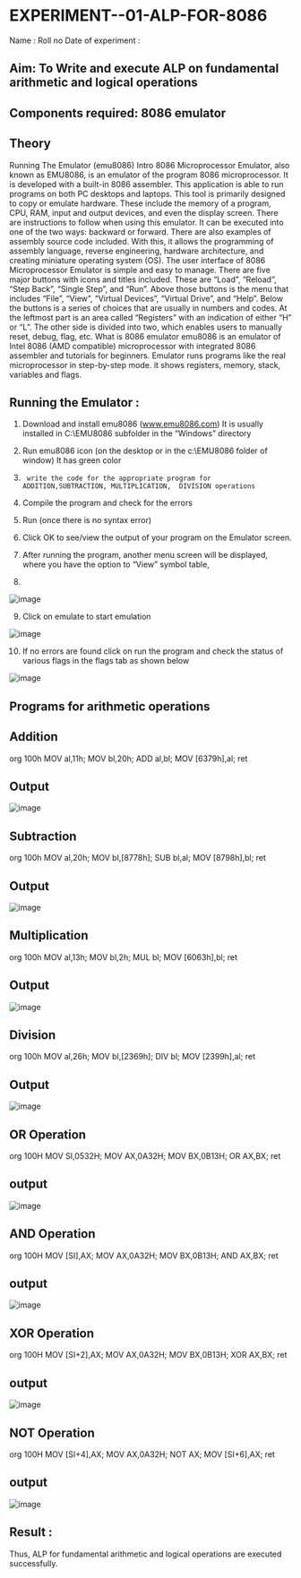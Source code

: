 # EXPERIMENT--01-ALP-FOR-8086
Name :
Roll no 
Date of experiment :





## Aim: To Write and execute ALP on fundamental arithmetic and logical operations
## Components required: 8086  emulator 
## Theory 
Running The Emulator (emu8086) Intro 8086 Microprocessor Emulator, also known as EMU8086, is an emulator of the program 8086 microprocessor. It is developed with a built-in 8086 assembler. This application is able to run programs on both PC desktops and laptops. This tool is primarily designed to copy or emulate hardware. These include the memory of a program, CPU, RAM, input and output devices, and even the display screen. There are instructions to follow when using this emulator. It can be executed into one of the two ways: backward or forward. There are also examples of assembly source code included. With this, it allows the programming of assembly language, reverse engineering, hardware architecture, and creating miniature operating system (OS). The user interface of 8086 Microprocessor Emulator is simple and easy to manage. There are five major buttons with icons and titles included. These are “Load”, “Reload”, “Step Back”, “Single Step”, and “Run”. Above those buttons is the menu that includes “File”, “View”, “Virtual Devices”, “Virtual Drive”, and “Help”. Below the buttons is a series of choices that are usually in numbers and codes. At the leftmost part is an area called “Registers” with an indication of either “H” or “L”. The other side is divided into two, which enables users to manually reset, debug, flag, etc. What is 8086 emulator emu8086 is an emulator of Intel 8086 (AMD compatible) microprocessor with integrated 8086 assembler and tutorials for beginners. Emulator runs programs like the real microprocessor in step-by-step mode. it shows registers, memory, stack, variables and flags.


 ## Running the Emulator :
1.	Download and install emu8086 (www.emu8086.com) It is usually installed in C:\EMU8086 subfolder in the “Windows” directory
2.	  Run  emu8086 icon (on the desktop or in the c:\EMU8086 folder of window) It has green color 
 
 
3.		write the code for the appropriate program for ADDITION,SUBTRACTION, MULTIPLICATION,  DIVISION operations 

4.	 Compile the program and check for the errors 
5.	Run (once there is no syntax error) 

6.	Click OK to see/view the output of your program on the Emulator screen. 


7.	After running the program, another menu screen will be displayed, where you have the option to “View” symbol table,
8.	 


![image](https://user-images.githubusercontent.com/36288975/189273263-d65baae9-4b8f-4723-afb3-c0ffa4052b04.png)











9.	Click on emulate to start emulation 








![image](https://user-images.githubusercontent.com/36288975/189273273-9bb36ec1-e2e8-4892-8d35-37707332bfdc.png)








10.	If no errors are found click on run the program and check the status of various flags in the flags tab as shown below 






![image](https://user-images.githubusercontent.com/36288975/189273277-113a2a33-4a40-4ff8-95a5-ecd3a1f504fe.png)







## Programs for arithmetic  operations

## Addition  

org 100h
MOV al,11h;
MOV bl,20h;
ADD al,bl;
MOV [6379h],al;
ret

## Output  
![image](https://github.com/user-attachments/assets/4306c089-2a13-4c7c-ac7d-1bfb1fa71f09)

 
## Subtraction    

org 100h
MOV al,20h;
MOV bl,[8778h];
SUB bl,al;
MOV [8798h],bl;
ret
 
## Output  
![image](https://github.com/user-attachments/assets/538965d3-d4a1-410d-843a-52e53c307f39)


## Multiplication 

org 100h
MOV al,13h;
MOV bl,2h;
MUL bl;
MOV [6063h],bl;
ret

 ## Output  
 ![image](https://github.com/user-attachments/assets/bdcd7d70-f5e1-48fe-870e-efdd573d9f67)


## Division 

org 100h
MOV al,26h;
MOV bl,[2369h];
DIV bl;
MOV [2399h],al;
ret

## Output  
![image](https://github.com/user-attachments/assets/e7189193-e3e8-41de-a23b-c27a17101e4b)

## OR Operation

org 100H
MOV SI,0532H;
MOV AX,0A32H;
MOV BX,0B13H;
OR AX,BX;
ret

## output
![image](https://github.com/user-attachments/assets/c3416468-2575-4180-bb7f-b99735cf81f5)

## AND Operation

org 100H
MOV [SI],AX;
MOV AX,0A32H;
MOV BX,0B13H;
AND AX,BX;
ret

## output
![image](https://github.com/user-attachments/assets/d8d7a7f9-e8e3-40a3-8a91-660ad7a35947)

## XOR Operation

org 100H
MOV [SI+2],AX;
MOV AX,0A32H;
MOV BX,0B13H;
XOR AX,BX;
ret

## output

![image](https://github.com/user-attachments/assets/3055ec3d-3feb-408e-b83b-3a7ce8af0842)

## NOT Operation

org 100H
MOV [SI+4],AX;
MOV AX,0A32H;
NOT AX;
MOV [SI+6],AX;
ret

## output
![image](https://github.com/user-attachments/assets/b0c0ce33-7678-4a67-9fb3-96e49d6dc84c)


## Result :
Thus, ALP for fundamental arithmetic and logical operations are executed successfully.
 








